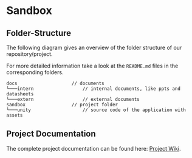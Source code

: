 # Sandbox

## Folder-Structure
The following diagram gives an overview of the folder structure of our repository/project. 

For more detailed information take a look at the `README.md` files in the corresponding folders.
```
docs                    // documents
└───intern                  // internal documents, like ppts and datasheets
└───extern                  // external documents
sandbox                 // project folder
└───unity                   // source code of the application with assets
```

## Project Documentation

The complete project documentation can be found here: [Project Wiki](https://inf-git.fh-rosenheim.de/das-inf-ws20/sandbox/-/wikis/home).